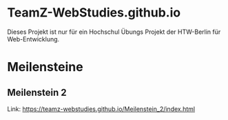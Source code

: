 # TeamZ-WebStudies.github.io

Dieses Projekt ist nur für ein Hochschul Übungs Projekt der HTW-Berlin für Web-Entwicklung.

# Meilensteine

## Meilenstein 2

Link: https://teamz-webstudies.github.io/Meilenstein_2/index.html